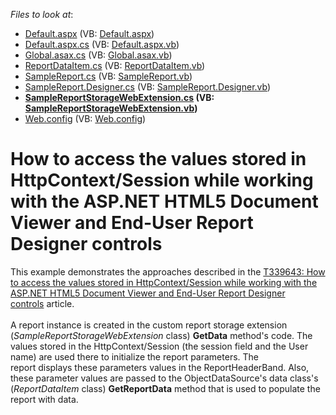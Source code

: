 <!-- default file list -->
*Files to look at*:

* [Default.aspx](./CS/T339643/Default.aspx) (VB: [Default.aspx](./VB/T339643/Default.aspx))
* [Default.aspx.cs](./CS/T339643/Default.aspx.cs) (VB: [Default.aspx.vb](./VB/T339643/Default.aspx.vb))
* [Global.asax.cs](./CS/T339643/Global.asax.cs) (VB: [Global.asax.vb](./VB/T339643/Global.asax.vb))
* [ReportDataItem.cs](./CS/T339643/ReportDataItem.cs) (VB: [ReportDataItem.vb](./VB/T339643/ReportDataItem.vb))
* [SampleReport.cs](./CS/T339643/SampleReport.cs) (VB: [SampleReport.vb](./VB/T339643/SampleReport.vb))
* [SampleReport.Designer.cs](./CS/T339643/SampleReport.Designer.cs) (VB: [SampleReport.Designer.vb](./VB/T339643/SampleReport.Designer.vb))
* **[SampleReportStorageWebExtension.cs](./CS/T339643/SampleReportStorageWebExtension.cs) (VB: [SampleReportStorageWebExtension.vb](./VB/T339643/SampleReportStorageWebExtension.vb))**
* [Web.config](./CS/T339643/Web.config) (VB: [Web.config](./VB/T339643/Web.config))
<!-- default file list end -->
# How to access the values stored in HttpContext/Session while working with the ASP.NET HTML5 Document Viewer and End-User Report Designer controls


<p>This example demonstrates the approaches described in the <a href="https://www.devexpress.com/Support/Center/p/T339643">T339643: How to access the values stored in HttpContext/Session while working with the ASP.NET HTML5 Document Viewer and End-User Report Designer controls</a> article.<br><br>A report instance is created in the custom report storage extension (<em>SampleReportStorageWebExtension </em>class) <strong>GetData</strong> method's code. The values stored in the HttpContext/Session (the session field and the User name) are used there to initialize the report parameters. The report displays these parameters values in the ReportHeaderBand. Also, these parameter values are passed to the ObjectDataSource's data class's (<em>ReportDataItem</em> class) <strong>GetReportData</strong> method that is used to populate the report with data.</p>

<br/>


